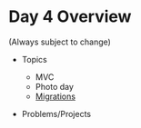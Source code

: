 # Day 4 Overview

(Always subject to change)

- Topics
  - MVC
  - Photo day
  - [Migrations](https://docs.google.com/presentation/d/14Mf60EoUVF5ple2oUwMZKpspd2Bk8QFbJXazMCHWQcg/edit?usp=sharing)
  
- Problems/Projects
 

